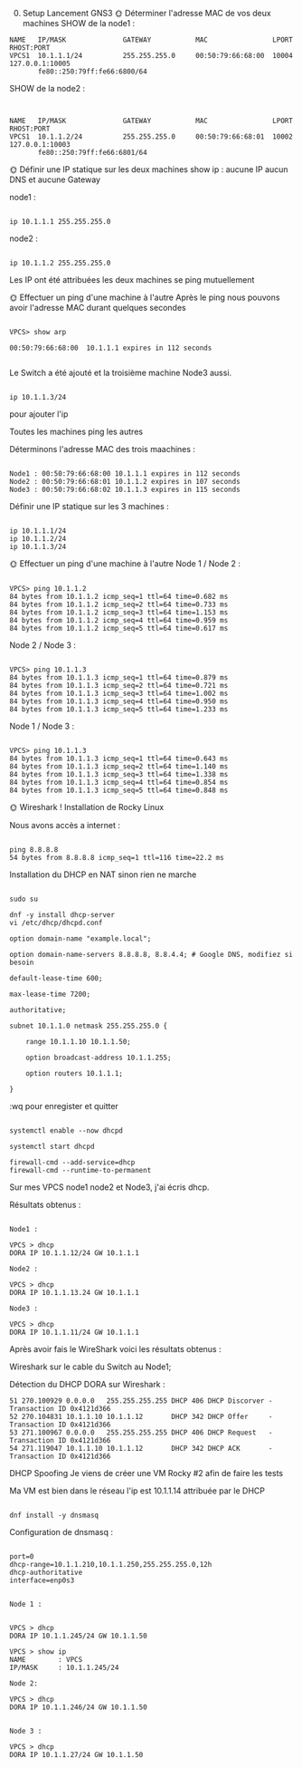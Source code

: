 0. Setup
Lancement GNS3
🌞 Déterminer l'adresse MAC de vos deux machines
SHOW de la node1 :

~~~
NAME   IP/MASK              GATEWAY           MAC                LPORT  RHOST:PORT
VPCS1  10.1.1.1/24          255.255.255.0     00:50:79:66:68:00  10004  127.0.0.1:10005
       fe80::250:79ff:fe66:6800/64

~~~

SHOW de la node2 :

~~~


NAME   IP/MASK              GATEWAY           MAC                LPORT  RHOST:PORT
VPCS1  10.1.1.2/24          255.255.255.0     00:50:79:66:68:01  10002  127.0.0.1:10003
       fe80::250:79ff:fe66:6801/64
~~~

🌞 Définir une IP statique sur les deux machines
show ip : aucune IP aucun DNS et aucune Gateway

node1 :

~~~

ip 10.1.1.1 255.255.255.0

~~~

node2 :

~~~

ip 10.1.1.2 255.255.255.0

~~~

Les IP ont été attribuées les deux machines se ping mutuellement

🌞 Effectuer un ping d'une machine à l'autre
Après le ping nous pouvons avoir l'adresse MAC durant quelques secondes

~~~

VPCS> show arp

00:50:79:66:68:00  10.1.1.1 expires in 112 seconds


~~~

Le Switch a été ajouté et la troisième machine Node3 aussi.

~~~

ip 10.1.1.3/24
~~~

pour ajouter l'ip

Toutes les machines ping les autres

Déterminons l'adresse MAC des trois maachines :
~~~

Node1 : 00:50:79:66:68:00 10.1.1.1 expires in 112 seconds
Node2 : 00:50:79:66:68:01 10.1.1.2 expires in 107 seconds
Node3 : 00:50:79:66:68:02 10.1.1.3 expires in 115 seconds

~~~
Définir une IP statique sur les 3 machines :

~~~

ip 10.1.1.1/24
ip 10.1.1.2/24
ip 10.1.1.3/24
~~~

🌞 Effectuer un ping d'une machine à l'autre
Node 1 / Node 2 :

~~~

VPCS> ping 10.1.1.2
84 bytes from 10.1.1.2 icmp_seq=1 ttl=64 time=0.682 ms
84 bytes from 10.1.1.2 icmp_seq=2 ttl=64 time=0.733 ms
84 bytes from 10.1.1.2 icmp_seq=3 ttl=64 time=1.153 ms
84 bytes from 10.1.1.2 icmp_seq=4 ttl=64 time=0.959 ms
84 bytes from 10.1.1.2 icmp_seq=5 ttl=64 time=0.617 ms
~~~

Node 2 / Node 3 :

~~~

VPCS> ping 10.1.1.3
84 bytes from 10.1.1.3 icmp_seq=1 ttl=64 time=0.879 ms
84 bytes from 10.1.1.3 icmp_seq=2 ttl=64 time=0.721 ms
84 bytes from 10.1.1.3 icmp_seq=3 ttl=64 time=1.002 ms
84 bytes from 10.1.1.3 icmp_seq=4 ttl=64 time=0.950 ms
84 bytes from 10.1.1.3 icmp_seq=5 ttl=64 time=1.233 ms
~~~
Node 1 / Node 3 :
~~~

VPCS> ping 10.1.1.3
84 bytes from 10.1.1.3 icmp_seq=1 ttl=64 time=0.643 ms
84 bytes from 10.1.1.3 icmp_seq=2 ttl=64 time=1.140 ms
84 bytes from 10.1.1.3 icmp_seq=3 ttl=64 time=1.338 ms
84 bytes from 10.1.1.3 icmp_seq=4 ttl=64 time=0.854 ms
84 bytes from 10.1.1.3 icmp_seq=5 ttl=64 time=0.848 ms
~~~

🌞 Wireshark !
Installation de Rocky Linux

Nous avons accès a internet :
~~~

ping 8.8.8.8
54 bytes from 8.8.8.8 icmp_seq=1 ttl=116 time=22.2 ms

~~~

Installation du DHCP en NAT sinon rien ne marche

~~~

sudo su

dnf -y install dhcp-server
vi /etc/dhcp/dhcpd.conf

option domain-name "example.local";

option domain-name-servers 8.8.8.8, 8.8.4.4; # Google DNS, modifiez si besoin

default-lease-time 600;

max-lease-time 7200;

authoritative;

subnet 10.1.1.0 netmask 255.255.255.0 {

    range 10.1.1.10 10.1.1.50;

    option broadcast-address 10.1.1.255;

    option routers 10.1.1.1;

}
~~~

:wq pour enregister et quitter
~~~

systemctl enable --now dhcpd

systemctl start dhcpd

firewall-cmd --add-service=dhcp
firewall-cmd --runtime-to-permanent

~~~

Sur mes VPCS node1 node2 et Node3, j'ai écris dhcp.

Résultats obtenus :

~~~

Node1 :

VPCS > dhcp
DORA IP 10.1.1.12/24 GW 10.1.1.1

Node2 :

VPCS > dhcp
DORA IP 10.1.1.13.24 GW 10.1.1.1

Node3 :

VPCS > dhcp
DORA IP 10.1.1.11/24 GW 10.1.1.1

~~~
Après avoir fais le WireShark voici les résultats obtenus :

Wireshark sur le cable du Switch au Node1;

Détection du DHCP DORA sur Wireshark :
~~~
51 270.100929 0.0.0.0   255.255.255.255 DHCP 406 DHCP Discorver - Transaction ID 0x4121d366
52 270.104831 10.1.1.10 10.1.1.12       DHCP 342 DHCP Offer     - Transaction ID 0x4121d366
53 271.100967 0.0.0.0   255.255.255.255 DHCP 406 DHCP Request   - Transaction ID 0x4121d366
54 271.119047 10.1.1.10 10.1.1.12       DHCP 342 DHCP ACK       - Transaction ID 0x4121d366

~~~

DHCP Spoofing
Je viens de créer une VM Rocky #2 afin de faire les tests

Ma VM est bien dans le réseau l'ip est 10.1.1.14 attribuée par le DHCP
~~~

dnf install -y dnsmasq

~~~
Configuration de dnsmasq :
~~~

port=0
dhcp-range=10.1.1.210,10.1.1.250,255.255.255.0,12h
dhcp-authoritative
interface=enp0s3

~~~
~~~

Node 1 :


VPCS > dhcp
DORA IP 10.1.1.245/24 GW 10.1.1.50

VPCS > show ip
NAME        : VPCS
IP/MASK     : 10.1.1.245/24

~~~
~~~
Node 2:

VPCS > dhcp
DORA IP 10.1.1.246/24 GW 10.1.1.50


Node 3 :

VPCS > dhcp
DORA IP 10.1.1.27/24 GW 10.1.1.50